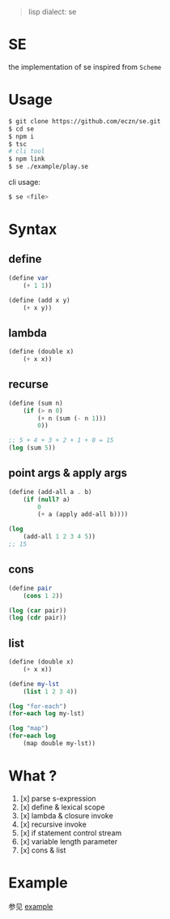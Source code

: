 
> lisp dialect: se

# SE 

the implementation of se inspired from `Scheme`

# Usage 

``` bash 
$ git clone https://github.com/eczn/se.git 
$ cd se 
$ npm i 
$ tsc
# cli tool
$ npm link
$ se ./example/play.se
```

cli usage: 

``` bash
$ se <file>
```

# Syntax

## define 

``` scheme
(define var
    (+ 1 1))

(define (add x y)
    (+ x y))
```

## lambda

``` scheme
(define (double x)
    (+ x x))
```

## recurse

``` scheme
(define (sum n)
    (if (> n 0)
        (+ n (sum (- n 1)))
        0))

;; 5 + 4 + 3 + 2 + 1 + 0 = 15
(log (sum 5))
```

## point args & apply args

``` scheme
(define (add-all a . b)
    (if (null? a)
        0
        (+ a (apply add-all b))))

(log 
    (add-all 1 2 3 4 5))
;; 15
```

## cons

``` scheme
(define pair
    (cons 1 2))

(log (car pair))
(log (cdr pair))
```

## list

``` scheme
(define (double x)
    (+ x x))

(define my-lst
    (list 1 2 3 4))

(log "for-each")
(for-each log my-lst)

(log "map")
(for-each log 
    (map double my-lst))
```

# What ? 

1. [x] parse s-expression
2. [x] define & lexical scope
3. [x] lambda & closure invoke
4. [x] recursive invoke
5. [x] if statement control stream
6. [x] variable length parameter
7. [x] cons & list

# Example

参见 [example](./example)


